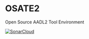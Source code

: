 # OSATE2
Open Source AADL2 Tool Environment

[![SonarCloud](https://sonarcloud.io/images/project_badges/sonarcloud-white.svg)](https://sonarcloud.io/dashboard?id=org.osate%3Aosate2.parent)

